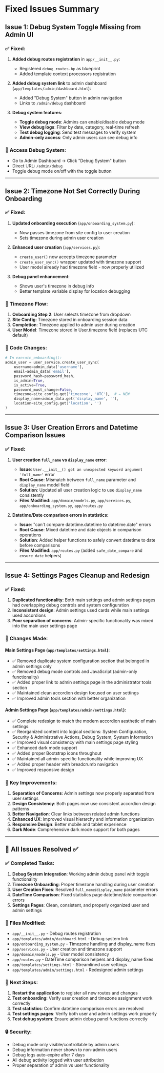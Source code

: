 # Fixed Issues Summary

## Issue 1: Debug System Toggle Missing from Admin UI

### ✅ **Fixed:**

1. **Added debug routes registration** in `app/__init__.py`:
   - Registered `debug_routes.bp` as blueprint
   - Added template context processors registration
   
2. **Added debug system link** to admin dashboard (`app/templates/admin/dashboard.html`):
   - Added "Debug System" button in admin navigation
   - Links to `/admin/debug` dashboard

3. **Debug system features**:
   - **Toggle debug mode**: Admins can enable/disable debug mode
   - **View debug logs**: Filter by date, category, real-time refresh
   - **Test debug logging**: Send test messages to verify system
   - **Admin-only access**: Only admin users can see debug info

### 🎯 **Access Debug System:**
- Go to Admin Dashboard → Click "Debug System" button
- Direct URL: `/admin/debug`
- Toggle debug mode on/off with the toggle button

---

## Issue 2: Timezone Not Set Correctly During Onboarding

### ✅ **Fixed:**

1. **Updated onboarding execution** (`app/onboarding_system.py`):
   - Now passes timezone from site config to user creation
   - Sets timezone during admin user creation

2. **Enhanced user creation** (`app/services.py`):
   - `create_user()` now accepts timezone parameter
   - `create_user_sync()` wrapper updated with timezone support
   - User model already had timezone field - now properly utilized

3. **Debug panel enhancement**:
   - Shows user's timezone in debug info
   - Better template variable display for location debugging

### 🎯 **Timezone Flow:**
1. **Onboarding Step 2**: User selects timezone from dropdown
2. **Site Config**: Timezone stored in onboarding session data  
3. **Completion**: Timezone applied to admin user during creation
4. **User Model**: Timezone stored in User.timezone field (replaces UTC default)

### 🔧 **Code Changes:**
```python
# In execute_onboarding():
admin_user = user_service.create_user_sync(
    username=admin_data['username'],
    email=admin_data['email'],
    password_hash=password_hash,
    is_admin=True,
    is_active=True,
    password_must_change=False,
    timezone=site_config.get('timezone', 'UTC'),  # ← NEW
    display_name=admin_data.get('display_name', ''),
    location=site_config.get('location', '')
)
```

---

## Issue 3: User Creation Errors and Datetime Comparison Issues

### ✅ **Fixed:**

1. **User creation `full_name` vs `display_name` error**:
   - **Issue**: `User.__init__() got an unexpected keyword argument 'full_name'` error
   - **Root Cause**: Mismatch between `full_name` parameter and `display_name` model field
   - **Solution**: Updated all user creation logic to use `display_name` consistently
   - **Files Modified**: `app/domain/models.py`, `app/services.py`, `app/onboarding_system.py`, `app/routes.py`

2. **Datetime/Date comparison errors in statistics**:
   - **Issue**: "can't compare datetime.datetime to datetime.date" errors
   - **Root Cause**: Mixed datetime and date objects in comparison operations
   - **Solution**: Added helper functions to safely convert datetime to date before comparisons
   - **Files Modified**: `app/routes.py` (added `safe_date_compare` and `ensure_date` helpers)

---

## Issue 4: Settings Pages Cleanup and Redesign

### ✅ **Fixed:**

1. **Duplicated functionality**: Both main settings and admin settings pages had overlapping debug controls and system configuration
2. **Inconsistent design**: Admin settings used cards while main settings used accordions
3. **Poor separation of concerns**: Admin-specific functionality was mixed into the main user settings page

### 🔧 **Changes Made:**

#### Main Settings Page (`app/templates/settings.html`):
- ✅ Removed duplicate system configuration section that belonged in admin settings only
- ✅ Removed debug mode controls and JavaScript (admin-only functionality)
- ✅ Added proper link to admin settings page in the administrator tools section
- ✅ Maintained clean accordion design focused on user settings
- ✅ Improved admin tools section with better organization

#### Admin Settings Page (`app/templates/admin/settings.html`):
- ✅ Complete redesign to match the modern accordion aesthetic of main settings
- ✅ Reorganized content into logical sections: System Configuration, Security & Administrative Actions, Debug System, System Information
- ✅ Improved visual consistency with main settings page styling
- ✅ Enhanced dark mode support
- ✅ Added proper Bootstrap icons throughout
- ✅ Maintained all admin-specific functionality while improving UX
- ✅ Added proper header with breadcrumb navigation
- ✅ Improved responsive design

### 🎯 **Key Improvements:**
1. **Separation of Concerns**: Admin settings now properly separated from user settings
2. **Design Consistency**: Both pages now use consistent accordion design patterns
3. **Better Navigation**: Clear links between related admin functions
4. **Enhanced UX**: Improved visual hierarchy and information organization
5. **Responsive Design**: Better mobile and tablet experience
6. **Dark Mode**: Comprehensive dark mode support for both pages

---

## 🚀 **All Issues Resolved ✅**

### ✅ **Completed Tasks:**
1. **Debug System Integration**: Working admin debug panel with toggle functionality
2. **Timezone Onboarding**: Proper timezone handling during user creation
3. **User Creation Fixes**: Resolved `full_name`/`display_name` parameter errors
4. **DateTime Comparison**: Fixed statistics page datetime/date comparison errors  
5. **Settings Pages**: Clean, consistent, and properly organized user and admin settings

### 🔧 **Files Modified:**
- `app/__init__.py` - Debug routes registration
- `app/templates/admin/dashboard.html` - Debug system link
- `app/onboarding_system.py` - Timezone handling and display_name fixes
- `app/services.py` - User creation and timezone support
- `app/domain/models.py` - User model consistency
- `app/routes.py` - DateTime comparison helpers and display_name fixes
- `app/templates/settings.html` - Streamlined user settings
- `app/templates/admin/settings.html` - Redesigned admin settings

### 🎯 **Next Steps:**
1. **Restart the application** to register all new routes and changes
2. **Test onboarding**: Verify user creation and timezone assignment work correctly
3. **Test statistics**: Confirm datetime comparison errors are resolved
4. **Test settings pages**: Verify both user and admin settings work properly
5. **Test debug system**: Ensure admin debug panel functions correctly

### 🔒 **Security:**
- Debug mode only visible/controllable by admin users
- Debug information never shown to non-admin users  
- Debug logs auto-expire after 7 days
- All debug activity logged with user attribution
- Proper separation of admin vs user functionality
